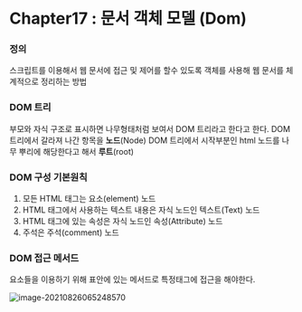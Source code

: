 # Chapter17 : 문서 객체 모델 (Dom)

### **정의**

스크립트를 이용해서 웹 문서에 접근 및 제어를 할수 있도록 객체를 사용해 웹 문서를 체계적으로 정리하는 방법

### **DOM 트리**

부모와 자식 구조로 표시하면 나무형태처럼 보여서 DOM 트리라고 한다고 한다.
DOM 트리에서 갈라져 나간 항목을 **노드**(Node)
DOM 트리에서 시작부분인 html 노드를 나무 뿌리에 해당한다고 해서 **루트**(root)

### **DOM 구성 기본원칙**

1. 모든 HTML 태그는 요소(element) 노드
2. HTML 태그에서 사용하는 텍스트 내용은 자식 노드인 텍스트(Text) 노드
3. HTML 태그에 있는 속성은 자식 노드인 속성(Attribute) 노드
4. 주석은 주석(comment) 노드

### **DOM 접근 메서드**

요소들을 이용하기 위해 표안에 있는 메서드로 특정태그에 접근을 해야한다.

![image-20210826065248570](https://user-images.githubusercontent.com/81904356/130869884-468dd54e-dfdb-491f-9b56-9e24c7decc46.png)







